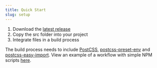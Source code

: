 ```yaml
---
title: Quick Start
slug: setup
---
```


1. Download the [latest release](https://github.com/felixdorner/baseline/releases/latest)
2. Copy the src folder into your project
3. Integrate files in a build process

<span class="aside-txt">The build process needs to include [PostCSS](http://postcss.org/), [postcss-preset-env](https://preset-env.cssdb.org/) and [postcss-easy-import](https://github.com/TrySound/postcss-easy-import). View an example of a workflow with simple NPM scripts [here](https://gist.github.com/felixdorner/278fa705aa37cb369a809a4151c7d701).</span>
